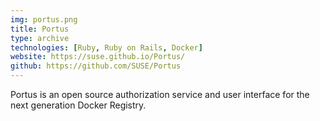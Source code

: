 ```yaml
---
img: portus.png
title: Portus
type: archive
technologies: [Ruby, Ruby on Rails, Docker]
website: https://suse.github.io/Portus/
github: https://github.com/SUSE/Portus
---
```

Portus is an open source authorization service and user interface for the next generation Docker Registry.
